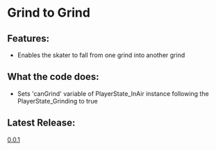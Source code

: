 ﻿# Grind to Grind

## Features:
- Enables the skater to fall from one grind into another grind

## What the code does:
- Sets 'canGrind' variable of PlayerState_InAir instance following the PlayerState_Grinding to true

## Latest Release:
[0.0.1](https://github.com/DanielKIWI/SkaterXL-Modding/releases/tag/XLShredGrindToGrind-0.0.1)